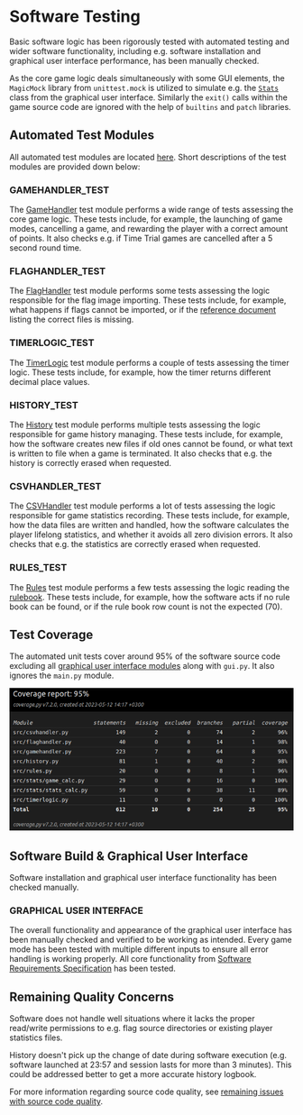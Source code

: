 # Software Testing

Basic software logic has been rigorously tested with automated testing and wider software functionality, including e.g. software installation and graphical user interface performance, has been manually checked.

As the core game logic deals simultaneously with some GUI elements, the `MagicMock` library from `unittest.mock` is utilized to simulate e.g. the [`Stats`](../src/gui_elements/gui_stats.py "GUI Stats source code") class from the graphical user interface. Similarly the `exit()` calls within the game source code are ignored with the help of `builtins` and `patch` libraries.

## Automated Test Modules

All automated test modules are located [here](../src/tests/ "Tests folder"). Short descriptions of the test modules are provided down below:

### GAMEHANDLER_TEST

The [GameHandler](../src/tests/a_gamehandler_test.py "GameHandler Test source code") test module performs a wide range of tests assessing the core game logic. These tests include, for example, the launching of game modes, cancelling a game, and rewarding the player with a correct amount of points. It also checks e.g. if Time Trial games are cancelled after a 5 second round time.

### FLAGHANDLER_TEST

The [FlagHandler](../src/tests/b_flaghandler_test.py "FlagHandler Test source code") test module performs some tests assessing the logic responsible for the flag image importing. These tests include, for example, what happens if flags cannot be imported, or if the [reference document](../src/logs/correctflags.txt "List of correct flags") listing the correct files is missing.

### TIMERLOGIC_TEST

The [TimerLogic](../src/tests/c_timerlogic_test.py "TimerLogic Test source code") test module performs a couple of tests assessing the timer logic. These tests include, for example, how the timer returns different decimal place values.

### HISTORY_TEST

The [History](../src/tests/d_history_test.py "History Test source code") test module performs multiple tests assessing the logic responsible for game history managing. These tests include, for example, how the software creates new files if old ones cannot be found, or what text is written to file when a game is terminated. It also checks that e.g. the history is correctly erased when requested.

### CSVHANDLER_TEST

The [CSVHandler](../src/tests/e_csvhandler_test.py "CSVHandler Test source code") test module performs a lot of tests assessing the logic responsible for game statistics recording. These tests include, for example, how the data files are written and handled, how the software calculates the player lifelong statistics, and whether it avoids all zero division errors. It also checks that e.g. the statistics are correctly erased when requested.

### RULES_TEST

The [Rules](../src/tests/f_rules_test.py "Rules Test source code") test module performs a few tests assessing the logic reading the [rulebook](../src/logs/gamerules.txt "Open the Rule Book"). These tests include, for example, how the software acts if no rule book can be found, or if the rule book row count is not the expected (70).

## Test Coverage

The automated unit tests cover around 95% of the software source code excluding all [graphical user interface modules](../src/gui_elements/ "GUI folder") along with `gui.py`. It also ignores the `main.py` module.

<img src="./images/coverage_report.png">

## Software Build & Graphical User Interface

Software installation and graphical user interface functionality has been checked manually.

### GRAPHICAL USER INTERFACE

The overall functionality and appearance of the graphical user interface has been manually checked and verified to be working as intended. Every game mode has been tested with multiple different inputs to ensure all error handling is working properly. All core functionality from [Software Requirements Specification](requirements_specification.md "Software Requirements Specification") has been tested.

## Remaining Quality Concerns

Software does not handle well situations where it lacks the proper read/write permissions to e.g. flag source directories or existing player statistics files.

History doesn't pick up the change of date during software execution (e.g. software launched at 23:57 and session lasts for more than 3 minutes). This could be addressed better to get a more accurate history logbook.

For more information regarding source code quality, see [remaining issues with source code quality](./architecture.md#remaining-issues-with-source-code-quality--software-logic "Read more about Remaning Quality Concerns").

